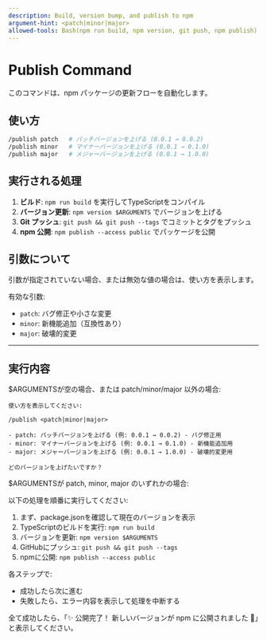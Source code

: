 ```yaml
---
description: Build, version bump, and publish to npm
argument-hint: <patch|minor|major>
allowed-tools: Bash(npm run build, npm version, git push, npm publish)
---
```


# Publish Command

このコマンドは、npm パッケージの更新フローを自動化します。

## 使い方

```bash
/publish patch   # パッチバージョンを上げる (0.0.1 → 0.0.2)
/publish minor   # マイナーバージョンを上げる (0.0.1 → 0.1.0)
/publish major   # メジャーバージョンを上げる (0.0.1 → 1.0.0)
```

## 実行される処理

1. **ビルド**: `npm run build` を実行してTypeScriptをコンパイル
2. **バージョン更新**: `npm version $ARGUMENTS` でバージョンを上げる
3. **Git プッシュ**: `git push && git push --tags` でコミットとタグをプッシュ
4. **npm 公開**: `npm publish --access public` でパッケージを公開

## 引数について

引数が指定されていない場合、または無効な値の場合は、使い方を表示します。

有効な引数:
- `patch`: バグ修正や小さな変更
- `minor`: 新機能追加（互換性あり）
- `major`: 破壊的変更

---

## 実行内容

$ARGUMENTSが空の場合、または patch/minor/major 以外の場合:

```
使い方を表示してください:

/publish <patch|minor|major>

- patch: パッチバージョンを上げる (例: 0.0.1 → 0.0.2) - バグ修正用
- minor: マイナーバージョンを上げる (例: 0.0.1 → 0.1.0) - 新機能追加用
- major: メジャーバージョンを上げる (例: 0.0.1 → 1.0.0) - 破壊的変更用

どのバージョンを上げたいですか？
```

$ARGUMENTSが patch, minor, major のいずれかの場合:

以下の処理を順番に実行してください:

1. まず、package.jsonを確認して現在のバージョンを表示
2. TypeScriptのビルドを実行: `npm run build`
3. バージョンを更新: `npm version $ARGUMENTS`
4. GitHubにプッシュ: `git push && git push --tags`
5. npmに公開: `npm publish --access public`

各ステップで:
- 成功したら次に進む
- 失敗したら、エラー内容を表示して処理を中断する

全て成功したら、「✨ 公開完了！ 新しいバージョンが npm に公開されました 🍛」と表示してください。
